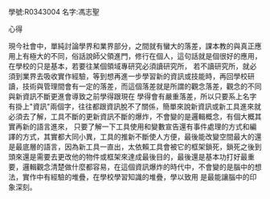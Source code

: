 學號:R0343004 名字:馮志聖

心得

現今社會中，單純討論學界和業界部分，之間就有蠻大的落差，課本教的與真正應用上有極大的不同，俗話說師父領進門，修行在個人，這句話就是個很好的應用，在學校的只是基本，若要往某個領域專研究必須讀研究所，
若不讀研究所，就必須到業界去吸收實作經驗，等到想再進一步學習新的資訊或技能時，再回學校研讀，技術與管理間會有一定的落差，而這個落差就是所謂的觀念落差，觀念的不同與新資訊不斷更進會導致之前學得跟現在
學得會有嚴重落差，所以只要系上名字有掛上"資訊"兩個字，往往都跟資訊脫不了關係，簡單來說新資訊或新工具進來就必須去了解，工具不斷的更新資訊不斷的爆炸，不會變的是邏輯概念，有個大概其實再新的語言進來，
只要了解一下工具使用和變數宣告還有事件處理的方式和編譯的方式，其實都大同小異，工具的推新不斷使人方便，最後能改變空間最大的還是最底層的語言，因為新工具一直出，太依賴工具會被它的框架鎖死，鎖死之後到
頭來還是需要去更改他的物件或框架來達成最後目的，最後還是基本功打好最重要，邏輯觀念清楚做什麼都容易，在這個資訊爆炸的時代中，不會變的是腦中的想法，實作中有經驗的堆疊，在學校學習知識的堆疊，學以致用
是最能讓腦中的印象深刻。

